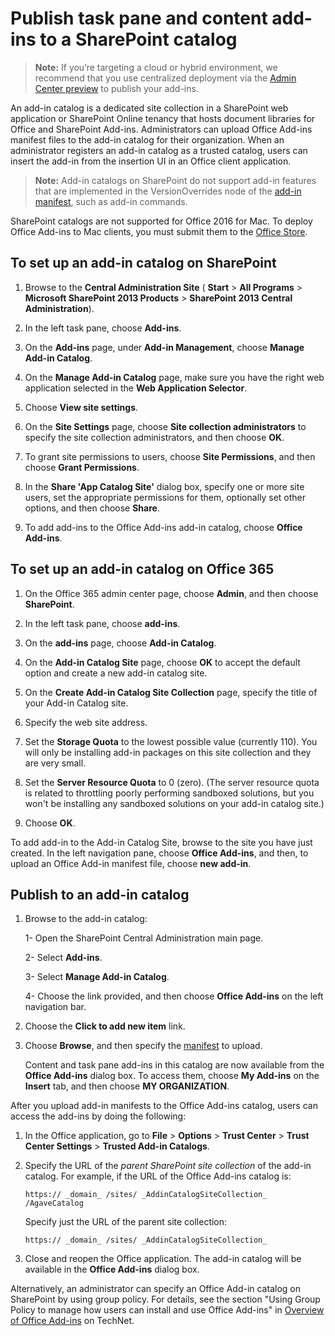 
# Publish task pane and content add-ins to a SharePoint catalog

>**Note:** If you’re targeting a cloud or hybrid environment, we recommend that you use centralized deployment via the [Admin Center preview](https://support.office.com/en-ie/article/Deploy-Office-Add-ins-in-the-Office-365-new-Admin-Center-737e8c86-be63-44d7-bf02-492fa7cd9c3f?ui=en-US&rs=en-IE&ad=IE) to publish your add-ins.

An add-in catalog is a dedicated site collection in a SharePoint web application or SharePoint Online tenancy that hosts document libraries for Office and SharePoint Add-ins. Administrators can upload Office Add-ins manifest files to the add-in catalog for their organization. When an administrator registers an add-in catalog as a trusted catalog, users can insert the add-in from the insertion UI in an Office client application.

>**Note:** Add-in catalogs on SharePoint do not support add-in features that are implemented in the VersionOverrides node of the [add-in manifest](../overview/add-in-manifests.md), such as add-in commands. 

SharePoint catalogs are not supported for Office 2016 for Mac. To deploy Office Add-ins to Mac clients, you must submit them to the [Office Store](http://msdn.microsoft.com/library/ff075782-1303-4517-91cc-b3d730e9b9ae%28Office.15%29.aspx).   

## To set up an add-in catalog on SharePoint

1. Browse to the  **Central Administration Site** ( **Start** > **All Programs** > **Microsoft SharePoint 2013 Products** > **SharePoint 2013 Central Administration**).
    
2. In the left task pane, choose  **Add-ins**.
    
3. On the  **Add-ins** page, under **Add-in Management**, choose  **Manage Add-in Catalog**.
    
4. On the  **Manage Add-in Catalog** page, make sure you have the right web application selected in the **Web Application Selector**.
    
5. Choose  **View site settings**.
    
6. On the  **Site Settings** page, choose **Site collection administrators** to specify the site collection administrators, and then choose **OK**.
    
7. To grant site permissions to users, choose  **Site Permissions**, and then choose  **Grant Permissions**.
    
8. In the  **Share 'App Catalog Site'** dialog box, specify one or more site users, set the appropriate permissions for them, optionally set other options, and then choose **Share**.
    
9. To add add-ins to the Office Add-ins add-in catalog, choose  **Office Add-ins**.

## To set up an add-in catalog on Office 365

1. On the Office 365 admin center page, choose  **Admin**, and then choose  **SharePoint**.
    
2. In the left task pane, choose  **add-ins**.
    
3. On the  **add-ins** page, choose **Add-in Catalog**.
    
4. On the  **Add-in Catalog Site** page, choose **OK** to accept the default option and create a new add-in catalog site.
    
5. On the  **Create Add-in Catalog Site Collection** page, specify the title of your Add-in Catalog site.
    
6. Specify the web site address.
    
7. Set the  **Storage Quota** to the lowest possible value (currently 110). You will only be installing add-in packages on this site collection and they are very small.
    
8. Set the  **Server Resource Quota** to 0 (zero). (The server resource quota is related to throttling poorly performing sandboxed solutions, but you won't be installing any sandboxed solutions on your add-in catalog site.)
    
9. Choose  **OK**.
    
To add add-in to the Add-in Catalog Site, browse to the site you have just created. In the left navigation pane, choose  **Office Add-ins**, and then, to upload an Office Add-in manifest file, choose  **new add-in**.    

## Publish to an add-in catalog


1. Browse to the add-in catalog:

	1- Open the SharePoint Central Administration main page.
	
	2- Select  **Add-ins**.
	
	3- Select  **Manage Add-in Catalog**.
	
	4- Choose the link provided, and then choose  **Office Add-ins** on the left navigation bar.
    
2. Choose the  **Click to add new item** link.
    
3. Choose  **Browse**, and then specify the [manifest](../../docs/overview/add-in-manifests.md) to upload.
    
    Content and task pane add-ins in this catalog are now available from the  **Office Add-ins** dialog box. To access them, choose **My Add-ins** on the **Insert** tab, and then choose **MY ORGANIZATION**.
    
After you upload add-in manifests to the Office Add-ins catalog, users can access the add-ins by doing the following:


1. In the Office application, go to  **File** > **Options** > **Trust Center** > **Trust Center Settings** > **Trusted Add-in Catalogs**.
    
2. Specify the URL of the  _parent SharePoint site collection_ of the add-in catalog. For example, if the URL of the Office Add-ins catalog is:
    
    `https:// _domain_ /sites/ _AddinCatalogSiteCollection_ /AgaveCatalog`
    
    Specify just the URL of the parent site collection:
    
    `https:// _domain_ /sites/ _AddinCatalogSiteCollection_`
    
3. Close and reopen the Office application. The add-in catalog will be available in the  **Office Add-ins** dialog box.
    
Alternatively, an administrator can specify an Office Add-in catalog on SharePoint by using group policy. For details, see the section "Using Group Policy to manage how users can install and use Office Add-ins" in [Overview of Office Add-ins](https://technet.microsoft.com/en-us/library/jj219429.aspx) on TechNet.

